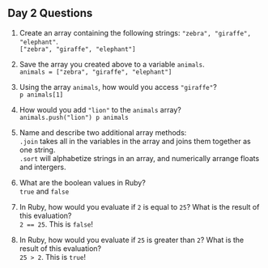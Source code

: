 ## Day 2 Questions

1. Create an array containing the following strings: `"zebra", "giraffe", "elephant"`.  
`["zebra", "giraffe", "elephant"]`  

1. Save the array you created above to a variable `animals`.  
`animals = ["zebra", "giraffe", "elephant"]`  

1. Using the array `animals`, how would you access `"giraffe"`?  
`p animals[1]`  

1. How would you add `"lion"` to the `animals` array?  
`animals.push("lion")
p animals`

1. Name and describe two additional array methods:  
`.join` takes all in the variables in the array and joins them together as one string.  
`.sort` will alphabetize strings in an array, and numerically arrange floats and intergers.   

1. What are the boolean values in Ruby?    
`true` and `false`

1. In Ruby, how would you evaluate if `2` is equal to `25`? What is the result of this evaluation?   
`2 == 25`.  This is `false`!

1. In Ruby, how would you evaluate if `25` is greater than `2`? What is the result of this evaluation?  
`25 > 2`.  This is `true`!
